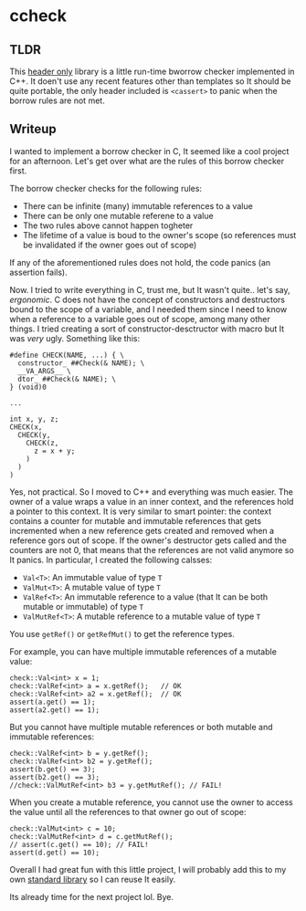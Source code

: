 # ccheck

## TLDR

This [header only](./cchecker.hpp) library is a little run-time bworrow
checker implemented in C++. It doen't use any recent features other
than templates so It should be quite portable, the only header included
is `<cassert>` to panic when the borrow rules are not met.

## Writeup

I wanted to implement a borrow checker in C, It seemed like a cool
project for an afternoon. Let's get over what are the rules of this
borrow checker first.

The borrow checker checks for the following rules:
- There can be infinite (many) immutable references to a value
- There can be only one mutable referene to a value
- The two rules above cannot happen togheter
- The lifetime of a value is boud to the owner's scope (so references
  must be invalidated if the owner goes out of scope)
  
If any of the aforementioned rules does not hold, the code panics (an
assertion fails).

Now. I tried to write everything in C, trust me, but It wasn't quite..
let's say, _ergonomic_. C does not have the concept of constructors
and destructors bound to the scope of a variable, and I needed them
since I need to know when a reference to a variable goes out of scope,
among many other things. I tried creating a sort of constructor-desctructor
with macro but It was _very_ ugly. Something like this:
```
#define CHECK(NAME, ...) { \
  constructor_ ##Check(& NAME); \
  __VA_ARGS__ \
  dtor_ ##Check(& NAME); \
} (void)0

...

int x, y, z;
CHECK(x,
  CHECK(y,
    CHECK(z,
	  z = x + y;
    )
  )
)
```

Yes, not practical. So I moved to C++ and everything was much easier.
The owner of a value wraps a value in an inner context, and the
references hold a pointer to this context. It is very similar to
smart pointer: the context contains a counter for mutable and
immutable references that gets incremented when a new reference gets
created and removed when a reference gors out of scope. If the owner's
destructor gets called and the counters are not 0, that means that
the references are not valid anymore so It panics. In particular, I
created the following calsses:
- `Val<T>`: An immutable value of type `T`
- `ValMut<T>`: A mutable value of type `T`
- `ValRef<T>`: An immutable reference to a value (that It can be both
  mutable or immutable) of type `T`
- `ValMutRef<T>`: A mutable reference to a mutable value of type `T`

You use `getRef()` or `getRefMut()` to get the reference types.

For example, you can have multiple immutable references of a mutable
value:
```
check::Val<int> x = 1;
check::ValRef<int> a = x.getRef();   // OK
check::ValRef<int> a2 = x.getRef();  // OK
assert(a.get() == 1);
assert(a2.get() == 1);
```
But you cannot have multiple mutable references or both mutable and
immutable references:
```
check::ValRef<int> b = y.getRef();
check::ValRef<int> b2 = y.getRef();
assert(b.get() == 3);
assert(b2.get() == 3);
//check::ValMutRef<int> b3 = y.getMutRef(); // FAIL!

```
When you create a mutable reference, you cannot use the owner to access
the value until all the references to that owner go out of scope:
```
check::ValMut<int> c = 10;
check::ValMutRef<int> d = c.getMutRef();
// assert(c.get() == 10); // FAIL!
assert(d.get() == 10);
```

Overall I had great fun with this little project, I will probably add
this to my own [standard library](https://github.com/San7o/tenno-tl)
so I can reuse It easily.

Its already time for the next project lol. Bye.
